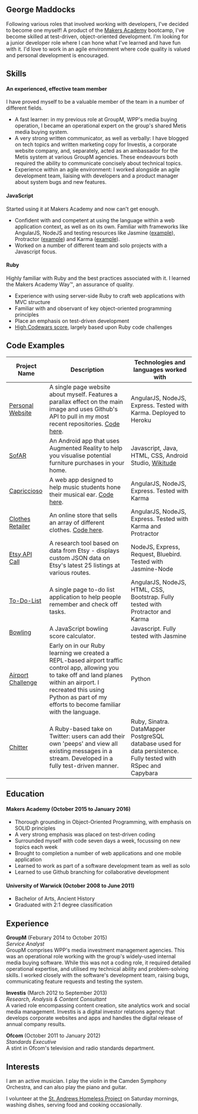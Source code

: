 ## George Maddocks

Following various roles that involved working with developers, I've decided to become one myself! A product of the [Makers Academy](http://www.makersacademy.com/) bootcamp, I've become skilled at test-driven, object-oriented development. I'm looking for a junior developer role where I can hone what I've learned and have fun with it. I'd love to work in an agile environment where code quality is valued and personal development is encouraged.

## Skills

#### An experienced, effective team member

I have proved myself to be a valuable member of the team in a number of different fields.
- A fast learner: in my previous role at GroupM, WPP's media buying operation, I became an operational expert on the group's shared Metis media buying system.
- A very strong written communicator, as well as verbally: I have blogged on tech topics and written marketing copy for Investis, a corporate website company, and, separately, acted as an ambassador for the Metis system at various GroupM agencies. These endeavours both required the ability to communicate concisely about technical topics.
- Experience within an agile environment: I worked alongside an agile development team, liaising with developers and a product manager about system bugs and new features.


#### JavaScript

Started using it at Makers Academy and now can't get enough.

- Confident with and competent at using the language within a web application context, as well as on its own. Familiar with frameworks like AngularJS, NodeJS and testing resources like Jasmine ([example](https://github.com/gwpmad/bowling-challenge/blob/master/spec/frameSpec.js)), Protractor ([example](https://github.com/gwpmad/todo_challenge/blob/master/e2e/toDoListFeature.js)) and Karma ([example](https://github.com/gwpmad/github-profile/blob/master/test/searchfactory.spec.js)).
- Worked on a number of different team and solo projects with a Javascript focus.

#### Ruby

Highly familiar with Ruby and the best practices associated with it. I learned the Makers Academy Way™, an assurance of quality.

- Experience with using server-side Ruby to craft web applications with MVC structure
- Familiar with and observant of key object-oriented programming principles
- Place an emphasis on test-driven development
- [High Codewars score](http://www.codewars.com/users/gwpmad), largely based upon Ruby code challenges

## Code Examples

|Project Name | Description | Technologies and languages worked with |
|-------------|-------------|-------------|
|[Personal Website](https://still-fjord-60429.herokuapp.com/)|A single page website about myself. Features a parallax effect on the main image and uses Github's API to pull in my most recent repositories. [Code here](https://github.com/gwpmad/personal-website).|AngularJS, NodeJS, Express. Tested with Karma. Deployed to Heroku|
|[SofAR](https://github.com/djtango/furniture-app)|An Android app that uses Augmented Reality to help you visualise potential furniture purchases in your home.|Javascript, Java, HTML, CSS, Android Studio, [Wikitude](http://www.wikitude.com/)|
|[Capriccioso](https://capriccioso.herokuapp.com)|A web app designed to help music students hone their musical ear. [Code here](https://github.com/djtango/capriccioso).|AngularJS, NodeJS, Express. Tested with Karma|
|[Clothes Retailer](https://immense-wave-52332.herokuapp.com/)|An online store that sells an array of different clothes. [Code here](https://github.com/gwpmad/clothes-retailer).|AngularJS, NodeJS, Express. Tested with Karma and Protractor|
|[Etsy API Call](https://github.com/gwpmad/node-http-request-work.git)|A research tool based on data from Etsy - displays custom JSON data on Etsy's latest 25 listings at various routes.|NodeJS, Express, Request, Bluebird. Tested with Jasmine-Node|
|[To-Do-List](https://github.com/gwpmad/todo_challenge)|A single page to-do list application to help people remember and check off tasks.|AngularJS, NodeJS, HTML, CSS, Bootstrap. Fully tested with Protractor and Karma|
|[Bowling](https://github.com/gwpmad/bowling-challenge)|A JavaScript bowling score calculator.|Javascript. Fully tested with Jasmine|
|[Airport Challenge](https://github.com/gwpmad/Airport-Challenge-in-Python)|Early on in our Ruby learning we created a REPL-based airport traffic control app, allowing you to take off and land planes within an airport. I recreated this using Python as part of my efforts to become familiar with the language.|Python|
|[Chitter](https://github.com/gwpmad/chitter-challenge)|A Ruby-based take on Twitter: users can add their own 'peeps' and view all existing messages in a stream. Developed in a fully test-driven manner.|Ruby, Sinatra. DataMapper PostgreSQL database used for data persistence. Fully tested with RSpec and Capybara|


## Education

#### Makers Academy (October 2015 to January 2016)

- Thorough grounding in Object-Oriented Programming, with emphasis on SOLID principles
- A very strong emphasis was placed on test-driven coding
- Surrounded myself with code seven days a week, focussing on new topics each week
- Brought to completion a number of web applications and one mobile application
- Learned to work as part of a software development team as well as solo
- Learned to use Github branching for collaborative development

#### University of Warwick (October 2008 to June 2011)

- Bachelor of Arts, Ancient History
- Graduated with 2:1 degree classification

## Experience

**GroupM** (Feburary 2014 to October 2015)   
*Service Analyst*  
GroupM comprises WPP's media investment management agencies. This was an operational role working with the group's widely-used internal media buying software. While this was not a coding role, it required detailed operational expertise, and utilised my technical ability and problem-solving skills. I worked closely with the software's development team, raising bugs, communicating feature requests and testing the system.

**Investis** (March 2012 to September 2013)  
*Research, Analysis & Content Consultant*  
A varied role encompassing content creation, site analytics work and social media management. Investis is a digital investor relations agency that develops corporate websites and apps and handles the digital release of annual company results.

**Ofcom** (October 2011 to January 2012)  
*Standards Executive*  
A stint in Ofcom's television and radio standards department.

## Interests
I am an active musician. I play the violin in the Camden Symphony Orchestra, and can also play the piano and guitar.

I volunteer at the [St. Andrews Homeless Project](http://standrewsfulham.com/church-life/homeless-project) on Saturday mornings, washing dishes, serving food and cooking occasionally.
